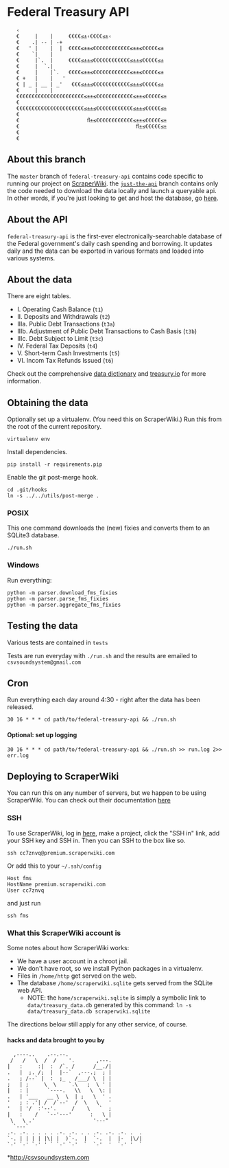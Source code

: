 # Federal Treasury API

```
   ‹
   €     |    |     €€€€≤±‹€€€€≤±‹
   €    .| -- | -+
   €   ' |    |  |  €€€€≤±±≤€€€€€€€€€€€€≤±±≤€€€€€≤±
   €    `|    |
   €     |`.  |     €€€€≤±±≤€€€€€€€€€€€€≤±±≤€€€€€≤±
   €     |  `.|
   €     |    |`.   €€€€≤±±≤€€€€€€€€€€€€≤±±≤€€€€€≤±
   € +   |    |   '
   € | _ | __ | _'   €€€≤±±≤€€€€€€€€€€€€≤±±≤€€€€€≤±
   €     |    |
   €€€€€€€€€€€€€€€€€€€€€€≤±±≤€€€€€€€€€€€€≤±±≤€€€€€≤±
   €
   €€€€€€€€€€€€€€€€€€€€€€≤±±≤€€€€€€€€€€€€≤±±≤€€€€€≤±
   €
   €                      ﬂ±≤€€€€€€€€€€€€≤±±≤€€€€€≤±
   €                                      ﬂ±≤€€€€€≤±
   €
   €
```

## About this branch

The `master` branch of `federal-treasury-api` contains code specific to running our project on [ScraperWiki](http://www.scraperwiki.com). the [`just-the-api`](https://github.com/csvsoundsystem/federal-treasury-api/tree/just-the-api) branch contains only the code needed to download the data locally and launch a queryable api. In other words, if you're just looking to get and host the database, go [here](https://github.com/csvsoundsystem/federal-treasury-api/tree/just-the-api).

## About the API

`federal-treasury-api` is the first-ever electronically-searchable database of the Federal government's daily cash spending and borrowing. It updates daily and the data can be exported in various formats and loaded into various systems.

## About the data

There are eight tables.

* I. Operating Cash Balance (`t1`)
* II. Deposits and Withdrawals (`t2`)
* IIIa. Public Debt Transactions (`t3a`)
* IIIb. Adjustment of Public Debt Transactions to Cash Basis (`t3b`)
* IIIc. Debt Subject to Limit (`t3c`)
* IV. Federal Tax Deposits (`t4`)
* V. Short-term Cash Investments (`t5`)
* VI. Incom Tax Refunds Issued (`t6`)

Check out the comprehensive [data dictionary](https://github.com/csvsoundsystem/federal-treasury-api/wiki/Treasury.io-Data-Dictionary) and [treasury.io](http://treasury.io) for more information.

## Obtaining the data

Optionally set up a virtualenv. (You need this on ScraperWiki.)
Run this from the root of the current repository.

    virtualenv env

Install dependencies.

    pip install -r requirements.pip

Enable the git post-merge hook.

    cd .git/hooks
    ln -s ../../utils/post-merge .

### POSIX

This one command downloads the (new) fixies and converts them to an SQLite3 database.

    ./run.sh

### Windows

Run everything:

    python -m parser.download_fms_fixies
    python -m parser.parse_fms_fixies
    python -m parser.aggregate_fms_fixies

## Testing the data

Various tests are contained in `tests`

Tests are run everyday with `./run.sh` and  the results are emailed to `csvsoundsystem@gmail.com`

## Cron

Run everything each day around 4:30 - right after the data has been released.

```
30 16 * * * cd path/to/federal-treasury-api && ./run.sh
```

#### Optional: set up logging

```
30 16 * * * cd path/to/federal-treasury-api && ./run.sh >> run.log 2>> err.log
```

## Deploying to ScraperWiki

You can run this on any number of servers, but we happen to be using ScraperWiki.
You can check out their documentation [here](https://beta.scraperwiki.com/help/developer/)

### SSH

To use ScraperWiki, log in [here](https://beta.scraperwiki.com/login),
make a project, click the "SSH in" link, add your SSH key and SSH in.
Then you can SSH to the box like so.

    ssh cc7znvq@premium.scraperwiki.com

Or add this to your `~/.ssh/config`

    Host fms
    HostName premium.scraperwiki.com
    User cc7znvq

and just run

    ssh fms

### What this ScraperWiki account is

Some notes about how ScraperWiki works:

* We have a user account in a chroot jail.
* We don't have root, so we install Python packages in a virtualenv.
* Files in `/home/http` get served on the web.
* The database `/home/scraperwiki.sqlite` gets served from the SQLite web API.
    - NOTE: the `home/scraperwiki.sqlite` is simply a symbolic link to `data/treasury_data.db` generated by this command:
    `ln -s data/treasury_data.db scraperwiki.sqlite`

The directions below still apply for any other service, of course.

#### hacks and data brought to you by

```
  ,----..    .--.--.
 /   /   \  /  /    '.       ,---.
|   :     :|  :  /`. /      /__./|
.   |  ;. /;  |  |--`  ,---.;  ; |
.   ; /--` |  :  ;_   /___/ \  | |
;   | ;     \  \    `.\   ;  \ ' |
|   : |      `----.   \\   \  \: |
.   | '___   __ \  \  | ;   \  ' .
'   ; : .'| /  /`--'  /  \   \   '
'   | '/  :'--'.     /    \   `  ;
|   :    /   `--'---'      :   \ |
 \   \ .'                   '---"
  `---`
.-. .-. . . . . .-. .-. . . .-. .-. .-. .  .
`-. | | | | |\| |  )`-.  |  `-.  |  |-  |\/|
`-' `-' `-' ' ` `-' `-'  `  `-'  '  `-' '  `
```
\*http://csvsoundsystem.com
